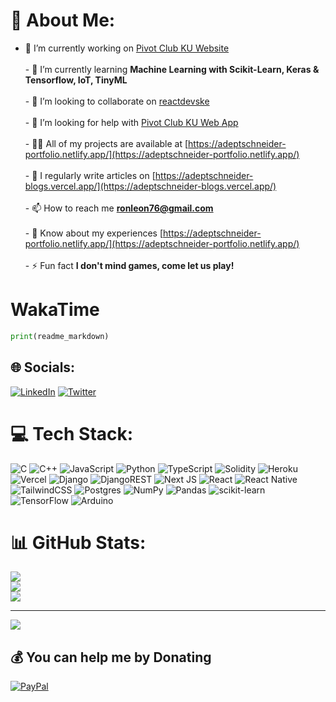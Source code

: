 # 💫 About Me:
- 🔭 I’m currently working on [Pivot Club KU Website](https://pivotclubku.vercel.app/)<br><br>- 🌱 I’m currently learning **Machine Learning with Scikit-Learn, Keras & Tensorflow, IoT, TinyML**<br><br>- 👯 I’m looking to collaborate on [reactdevske](https://reactdevske.netlify.app/)<br><br>- 🤝 I’m looking for help with [Pivot Club KU Web App](https://pivotclubku.vercel.app/)<br><br>- 👨‍💻 All of my projects are available at [https://adeptschneider-portfolio.netlify.app/](https://adeptschneider-portfolio.netlify.app/)<br><br>- 📝 I regularly write articles on [https://adeptschneider-blogs.vercel.app/](https://adeptschneider-blogs.vercel.app/)<br><br>- 📫 How to reach me **ronleon76@gmail.com**<br><br>- 📄 Know about my experiences [https://adeptschneider-portfolio.netlify.app/](https://adeptschneider-portfolio.netlify.app/)<br><br>- ⚡ Fun fact **I don't mind games, come let us play!**<br>

# WakaTime
```python
print(readme_markdown)
```


## 🌐 Socials:
[![LinkedIn](https://img.shields.io/badge/LinkedIn-%230077B5.svg?logo=linkedin&logoColor=white)](https://linkedin.com/in/https://www.linkedin.com/in/ronnie-leon-b602a9186) [![Twitter](https://img.shields.io/badge/Twitter-%231DA1F2.svg?logo=Twitter&logoColor=white)](https://twitter.com/https://twitter.com/Ronnie_Leon_) 

# 💻 Tech Stack:
![C](https://img.shields.io/badge/c-%2300599C.svg?style=for-the-badge&logo=c&logoColor=white) ![C++](https://img.shields.io/badge/c++-%2300599C.svg?style=for-the-badge&logo=c%2B%2B&logoColor=white) ![JavaScript](https://img.shields.io/badge/javascript-%23323330.svg?style=for-the-badge&logo=javascript&logoColor=%23F7DF1E) ![Python](https://img.shields.io/badge/python-3670A0?style=for-the-badge&logo=python&logoColor=ffdd54) ![TypeScript](https://img.shields.io/badge/typescript-%23007ACC.svg?style=for-the-badge&logo=typescript&logoColor=white) ![Solidity](https://img.shields.io/badge/Solidity-%23363636.svg?style=for-the-badge&logo=solidity&logoColor=white) ![Heroku](https://img.shields.io/badge/heroku-%23430098.svg?style=for-the-badge&logo=heroku&logoColor=white) ![Vercel](https://img.shields.io/badge/vercel-%23000000.svg?style=for-the-badge&logo=vercel&logoColor=white) ![Django](https://img.shields.io/badge/django-%23092E20.svg?style=for-the-badge&logo=django&logoColor=white) ![DjangoREST](https://img.shields.io/badge/DJANGO-REST-ff1709?style=for-the-badge&logo=django&logoColor=white&color=ff1709&labelColor=gray) ![Next JS](https://img.shields.io/badge/Next-black?style=for-the-badge&logo=next.js&logoColor=white) ![React](https://img.shields.io/badge/react-%2320232a.svg?style=for-the-badge&logo=react&logoColor=%2361DAFB) ![React Native](https://img.shields.io/badge/react_native-%2320232a.svg?style=for-the-badge&logo=react&logoColor=%2361DAFB) ![TailwindCSS](https://img.shields.io/badge/tailwindcss-%2338B2AC.svg?style=for-the-badge&logo=tailwind-css&logoColor=white) ![Postgres](https://img.shields.io/badge/postgres-%23316192.svg?style=for-the-badge&logo=postgresql&logoColor=white) ![NumPy](https://img.shields.io/badge/numpy-%23013243.svg?style=for-the-badge&logo=numpy&logoColor=white) ![Pandas](https://img.shields.io/badge/pandas-%23150458.svg?style=for-the-badge&logo=pandas&logoColor=white) ![scikit-learn](https://img.shields.io/badge/scikit--learn-%23F7931E.svg?style=for-the-badge&logo=scikit-learn&logoColor=white) ![TensorFlow](https://img.shields.io/badge/TensorFlow-%23FF6F00.svg?style=for-the-badge&logo=TensorFlow&logoColor=white) ![Arduino](https://img.shields.io/badge/-Arduino-00979D?style=for-the-badge&logo=Arduino&logoColor=white)
# 📊 GitHub Stats:
![](https://github-readme-stats.vercel.app/api?username=Ronnie-Leon76&theme=dark&hide_border=false&include_all_commits=false&count_private=false)<br/>
![](https://github-readme-streak-stats.herokuapp.com/?user=Ronnie-Leon76&theme=dark&hide_border=false)<br/>
![](https://github-readme-stats.vercel.app/api/top-langs/?username=Ronnie-Leon76&theme=dark&hide_border=false&include_all_commits=false&count_private=false&layout=compact)



---
[![](https://visitcount.itsvg.in/api?id=Ronnie-Leon76&icon=0&color=0)](https://visitcount.itsvg.in)

  ## 💰 You can help me by Donating
  [![PayPal](https://img.shields.io/badge/PayPal-00457C?style=for-the-badge&logo=paypal&logoColor=white)](https://paypal.me/RonnieOchieng) 

  <!-- Proudly created with GPRM ( https://gprm.itsvg.in ) -->
  
